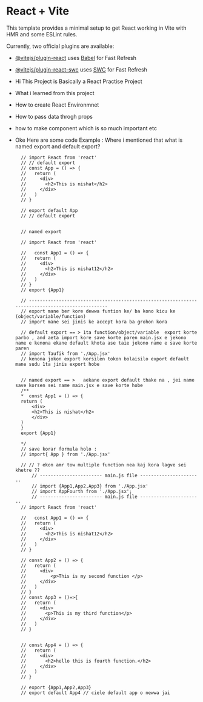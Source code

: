 # React + Vite

This template provides a minimal setup to get React working in Vite with HMR and some ESLint rules.

Currently, two official plugins are available:

- [@vitejs/plugin-react](https://github.com/vitejs/vite-plugin-react/blob/main/packages/plugin-react/README.md) uses [Babel](https://babeljs.io/) for Fast Refresh
- [@vitejs/plugin-react-swc](https://github.com/vitejs/vite-plugin-react-swc) uses [SWC](https://swc.rs/) for Fast Refresh
- Hi This Project is Basically a React Practise Project 
- What i learned from this project 
- How to create React Environmnet 
- How to pass data throgh props 
- how to make component which is so much important etc
- Oke Here are some code Example : Where i mentioned that what is named export and default export?

        // import React from 'react'
        // // default export 
        // const App = () => {
        //   return (
        //     <div>
        //       <h2>This is nishat</h2>
        //     </div>
        //   )
        // }

        // export default App
        // // default export 


        // named export 

        // import React from 'react'

        //   const App1 = () => {
        //   return (
        //     <div>
        //       <h2>This is nishat12</h2>
        //     </div>
        //   )
        // }
        // export {App1}
        
        // ------------------------------------------------------------------------------------------------
        // export mane ber kore dewwa funtion ke/ ba kono kicu ke (object/variable/function)
        // import mane sei jinis ke accept kora ba grohon kora 

        // default export == > 1ta function/object/variable  export korte parbo , and aeta import kore save korte paren main.jsx e jekono name e kenona ekane default khota ase taie jekono name e save korte paren 
        // import Taufik from './App.jsx' 
        // kenona jokon export korsilen tokon bolaisilo export default mane sudu 1ta jinis export hobe 


        // named export == >   aekane export default thake na , jei name save korsen sei name main.jsx e save korte hobe 
        /**
        *  const App1 = () => {
        return (
            <div>
            <h2>This is nishat</h2>
            </div>
        )
        }
        export {App1}

        */
        // save korar formula holo : 
        // import{ App } from './App.jsx'

        // // ? ekon amr tow multiple function nea kaj kora lagve sei khetre ??
            // ----------------------- main.js file -----------------------
            // import {App1,App2,App3} from './App.jsx'
            // import AppFourth from './App.jsx';
            // ----------------------- main.js file -----------------------
        // import React from 'react'

        //   const App1 = () => {
        //   return (
        //     <div>
        //       <h2>This is nishat12</h2>
        //     </div>
        //   )
        // }

        // const App2 = () => {
        //   return (
        //     <div>
        //         <p>This is my second function </p>
        //     </div>
        //   )
        // }
        // const App3 = ()=>{
        //   return (
        //     <div>
        //       <p>This is my third function</p>
        //     </div>
        //   )
        // }


        // const App4 = () => {
        //   return (
        //     <div>
        //       <h2>hello this is fourth function.</h2>
        //     </div>
        //   )
        // }

        // export {App1,App2,App3} 
        // export default App4 // ciele default app o newwa jai

